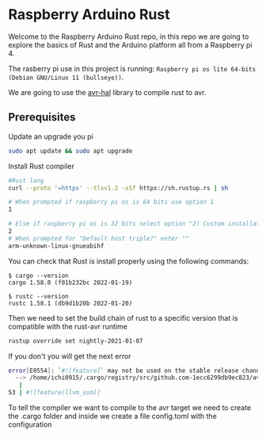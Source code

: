 
# Raspberry Arduino Rust

Welcome to the Raspberry Arduino Rust repo, in this repo we are going to explore the basics of Rust and the Arduino platform all from a Raspberry pi 4.

The rasberry pi use in this project is running: `Raspberry pi os lite 64-bits (Debian GNU/Linux 11 (bullseye))`.

We are going to use the [avr-hal](https://github.com/Rahix/avr-hal) library to compile rust to avr.

## Prerequisites

Update an upgrade you pi
```bash
sudo apt update && sudo apt upgrade
```

Install Rust compiler
```bash
#Rust lang
curl --proto '=https' --tlsv1.2 -sSf https://sh.rustup.rs | sh

# When prompted if raspberry pi os is 64 bits use option 1
1

# Else if raspberry pi os is 32 bits select option "2) Custom installation"
2
# When prompted for "Default host triple?" enter ""
arm-unknown-linux-gnueabihf
```

You can check that Rust is install properly using the following commands:
```console
$ cargo --version
cargo 1.58.0 (f01b232bc 2022-01-19)

$ rustc --version
rustc 1.58.1 (db9d1b20b 2022-01-20)
```

Then we need to set the build chain of rust to a specific version that is compatible with the rust-avr runtime

```bash
rustup override set nightly-2021-01-07
```

If you don't you will get the next error
```bash
error[E0554]: `#![feature]` may not be used on the stable release channel
  --> /home/ichi0915/.cargo/registry/src/github.com-1ecc6299db9ec823/avr-device-0.3.2/src/lib.rs:53:12
   |
53 | #![feature(llvm_asm)]
```

To tell the compiler we want to compile to the avr target we need to create the .cargo folder and inside we create a file config.toml with the configuration

